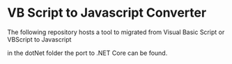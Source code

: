
VB Script to Javascript Converter
=================================

The following repository hosts a tool to migrated from 
Visual Basic Script or VBScript to Javascript

in the dotNet folder the port to .NET Core can be found.
